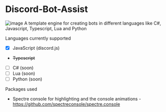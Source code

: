 # Discord-Bot-Assist

![image](https://user-images.githubusercontent.com/70532397/190996550-be7bcfc8-661f-4cdb-9b4b-8ad3364ad1ec.png)
A template engine for creating bots in different languages like C#, Javascript, Typescript, Lua and Python

Languages currently supported
- [X] JavaScript (discord.js) 
- ~~Typescript~~
- [ ] C# (soon)
- [ ] Lua (soon)
- [ ] Python (soon)

Packages used 
- Spectre console for highlighting and the console animations - https://github.com/spectreconsole/spectre.console


